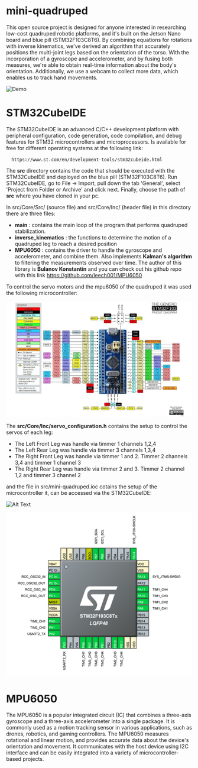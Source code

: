 # mini-quadruped

This open source project is designed for anyone interested in researching low-cost quadruped robotic platforms, and it's built on the Jetson Nano board and blue pill (STM32F103C8T6). By combining equations for rotations with inverse kinematics, we've derived an algorithm that accurately positions the multi-joint legs based on the orientation of the torso. With the incorporation of a gyroscope and accelerometer, and by fusing both measures, we're able to obtain real-time information about the body's orientation. Additionally, we use a webcam to collect more data, which enables us to track hand movements.

   ![Demo](https://media.giphy.com/media/VpOj6hN5GWJ0BFpOUy/giphy-downsized-large.gif)

# STM32CubeIDE

The STM32CubeIDE is an advanced C/C++ development platform with peripheral configuration, code generation, code compilation,
and debug features for STM32 microcontrollers and microprocessors. Is available for free for different operating systems at 
the following link: 

      https://www.st.com/en/development-tools/stm32cubeide.html  

The **src** directory contains the code that should be executed with the STM32CubeIDE and deployed on the blue pill (STM32F103C8T6).
Run STM32CubeIDE, go to File -> Import, pull down the tab 'General', select 'Project from Folder or Archive' and click next. 
Finally, choose the path of **src** where you have cloned in your pc.

In src/Core/Src/ (source file) and src/Core/Inc/ (header file) in this directory there are three files:

- **main**               : contains the main loop of the program that performs quadruped stabilization.
- **inverse_kinematics** : the functions to determine the motion of a quadruped leg to reach a desired position
- **MPU6050**            : contains the driver to handle the gyroscope and accelerometer, and combine them. Also implements **Kalman's algorithm** to filtering the measurements observed over time. The author of this library is **Bulanov Konstantin** and you can check out his github repo with this link https://github.com/leech001/MPU6050 


To control the servo motors and the mpu6050 of the quadruped it was used the following microcontroller:

![alt text](https://github.com/nicoRomeroCuruchet/mini-quadruped/blob/main/img/stm32f103.webp)

The **src/Core/Inc/servo_configuration.h** contains the setup to control the servos of each leg:

- The Left Front Leg was handle via timmer 1 channels 1,2,4
- The Left Rear Leg was handle via timmer 3 channels 1,3,4
- The Right Front Leg was handle via timmer 1 and 2. Timmer 2 channels 3,4 and timmer 1 channel 3
- The Right Rear Leg was handle via timmer 2 and 3. Timmer 2 channel 1,2 and timmer 3 channel 2

 and the file in src/mini-quadruped.ioc cotains the setup of the microcontroller it, can be accessed via the STM32CubeIDE:
 
<img src="[/relative/path/to/img.jpg](https://github.com/nicoRomeroCuruchet/mini-quadruped/blob/main/img/Screen%20Shot%202022-04-01%20at%2010.30.43.png)" alt="Alt Text" width="500"/>

 
![alt text](https://github.com/nicoRomeroCuruchet/mini-quadruped/blob/main/img/Screen%20Shot%202022-04-01%20at%2010.30.43.png)

# MPU6050

The MPU6050 is a popular integrated circuit (IC) that combines a three-axis gyroscope and a three-axis accelerometer into a single package. It is commonly used as a motion tracking sensor in various applications, such as drones, robotics, and gaming controllers. The MPU6050 measures rotational and linear motion, and provides accurate data about the device's orientation and movement. It communicates with the host device using I2C interface and can be easily integrated into a variety of microcontroller-based projects.

